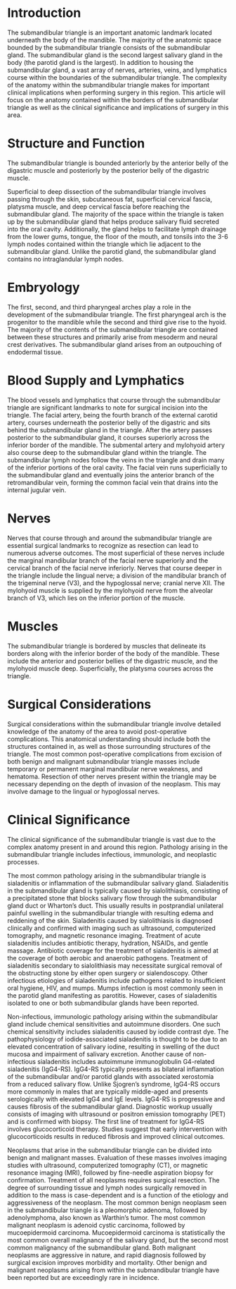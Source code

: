 # Introduction

The submandibular triangle is an important anatomic landmark located underneath the body of the mandible. The majority of the anatomic space bounded by the submandibular triangle consists of the submandibular gland. The submandibular gland is the second largest salivary gland in the body (the parotid gland is the largest). In addition to housing the submandibular gland, a vast array of nerves, arteries, veins, and lymphatics course within the boundaries of the submandibular triangle. The complexity of the anatomy within the submandibular triangle makes for important clinical implications when performing surgery in this region. This article will focus on the anatomy contained within the borders of the submandibular triangle as well as the clinical significance and implications of surgery in this area.

# Structure and Function

The submandibular triangle is bounded anteriorly by the anterior belly of the digastric muscle and posteriorly by the posterior belly of the digastric muscle.

Superficial to deep dissection of the submandibular triangle involves passing through the skin, subcutaneous fat, superficial cervical fascia, platysma muscle, and deep cervical fascia before reaching the submandibular gland. The majority of the space within the triangle is taken up by the submandibular gland that helps produce salivary fluid secreted into the oral cavity. Additionally, the gland helps to facilitate lymph drainage from the lower gums, tongue, the floor of the mouth, and tonsils into the 3-6 lymph nodes contained within the triangle which lie adjacent to the submandibular gland. Unlike the parotid gland, the submandibular gland contains no intraglandular lymph nodes.

# Embryology

The first, second, and third pharyngeal arches play a role in the development of the submandibular triangle. The first pharyngeal arch is the progenitor to the mandible while the second and third give rise to the hyoid. The majority of the contents of the submandibular triangle are contained between these structures and primarily arise from mesoderm and neural crest derivatives. The submandibular gland arises from an outpouching of endodermal tissue.

# Blood Supply and Lymphatics

The blood vessels and lymphatics that course through the submandibular triangle are significant landmarks to note for surgical incision into the triangle. The facial artery, being the fourth branch of the external carotid artery, courses underneath the posterior belly of the digastric and sits behind the submandibular gland in the triangle. After the artery passes posterior to the submandibular gland, it courses superiorly across the inferior border of the mandible. The submental artery and mylohyoid artery also course deep to the submandibular gland within the triangle. The submandibular lymph nodes follow the veins in the triangle and drain many of the inferior portions of the oral cavity. The facial vein runs superficially to the submandibular gland and eventually joins the anterior branch of the retromandibular vein, forming the common facial vein that drains into the internal jugular vein.

# Nerves

Nerves that course through and around the submandibular triangle are essential surgical landmarks to recognize as resection can lead to numerous adverse outcomes. The most superficial of these nerves include the marginal mandibular branch of the facial nerve superiorly and the cervical branch of the facial nerve inferiorly. Nerves that course deeper in the triangle include the lingual nerve; a division of the mandibular branch of the trigeminal nerve (V3), and the hypoglossal nerve; cranial nerve XII. The mylohyoid muscle is supplied by the mylohyoid nerve from the alveolar branch of V3, which lies on the inferior portion of the muscle.

# Muscles

The submandibular triangle is bordered by muscles that delineate its borders along with the inferior border of the body of the mandible. These include the anterior and posterior bellies of the digastric muscle, and the mylohyoid muscle deep. Superficially, the platysma courses across the triangle.

# Surgical Considerations

Surgical considerations within the submandibular triangle involve detailed knowledge of the anatomy of the area to avoid post-operative complications. This anatomical understanding should include both the structures contained in, as well as those surrounding structures of the triangle. The most common post-operative complications from excision of both benign and malignant submandibular triangle masses include temporary or permanent marginal mandibular nerve weakness, and hematoma. Resection of other nerves present within the triangle may be necessary depending on the depth of invasion of the neoplasm. This may involve damage to the lingual or hypoglossal nerves.

# Clinical Significance

The clinical significance of the submandibular triangle is vast due to the complex anatomy present in and around this region. Pathology arising in the submandibular triangle includes infectious, immunologic, and neoplastic processes.

The most common pathology arising in the submandibular triangle is sialadenitis or inflammation of the submandibular salivary gland. Sialadenitis in the submandibular gland is typically caused by sialolithiasis, consisting of a precipitated stone that blocks salivary flow through the submandibular gland duct or Wharton’s duct. This usually results in postprandial unilateral painful swelling in the submandibular triangle with resulting edema and reddening of the skin. Sialadenitis caused by sialolithiasis is diagnosed clinically and confirmed with imaging such as ultrasound, computerized tomography, and magnetic resonance imaging. Treatment of acute sialadenitis includes antibiotic therapy, hydration, NSAIDs, and gentle massage. Antibiotic coverage for the treatment of sialadenitis is aimed at the coverage of both aerobic and anaerobic pathogens. Treatment of sialadenitis secondary to sialolithiasis may necessitate surgical removal of the obstructing stone by either open surgery or sialendoscopy. Other infectious etiologies of sialadenitis include pathogens related to insufficient oral hygiene, HIV, and mumps. Mumps infection is most commonly seen in the parotid gland manifesting as parotitis. However, cases of sialadenitis isolated to one or both submandibular glands have been reported.

Non-infectious, immunologic pathology arising within the submandibular gland include chemical sensitivities and autoimmune disorders. One such chemical sensitivity includes sialadenitis caused by iodide contrast dye. The pathophysiology of iodide-associated sialadenitis is thought to be due to an elevated concentration of salivary iodine, resulting in swelling of the duct mucosa and impairment of salivary excretion. Another cause of non-infectious sialadenitis includes autoimmune immunoglobulin G4-related sialadenitis (IgG4-RS). IgG4-RS typically presents as bilateral inflammation of the submandibular and/or parotid glands with associated xerostomia from a reduced salivary flow. Unlike Sjogren’s syndrome, IgG4-RS occurs more commonly in males that are typically middle-aged and presents serologically with elevated IgG4 and IgE levels. IgG4-RS is progressive and causes fibrosis of the submandibular gland. Diagnostic workup usually consists of imaging with ultrasound or positron emission tomography (PET) and is confirmed with biopsy. The first line of treatment for IgG4-RS involves glucocorticoid therapy. Studies suggest that early intervention with glucocorticoids results in reduced fibrosis and improved clinical outcomes.

Neoplasms that arise in the submandibular triangle can be divided into benign and malignant masses. Evaluation of these masses involves imaging studies with ultrasound, computerized tomography (CT), or magnetic resonance imaging (MRI), followed by fine-needle aspiration biopsy for confirmation. Treatment of all neoplasms requires surgical resection. The degree of surrounding tissue and lymph nodes surgically removed in addition to the mass is case-dependent and is a function of the etiology and aggressiveness of the neoplasm. The most common benign neoplasm seen in the submandibular triangle is a pleomorphic adenoma, followed by adenolymphoma, also known as Warthin’s tumor. The most common malignant neoplasm is adenoid cystic carcinoma, followed by mucoepidermoid carcinoma. Mucoepidermoid carcinoma is statistically the most common overall malignancy of the salivary gland, but the second most common malignancy of the submandibular gland. Both malignant neoplasms are aggressive in nature, and rapid diagnosis followed by surgical excision improves morbidity and mortality. Other benign and malignant neoplasms arising from within the submandibular triangle have been reported but are exceedingly rare in incidence.